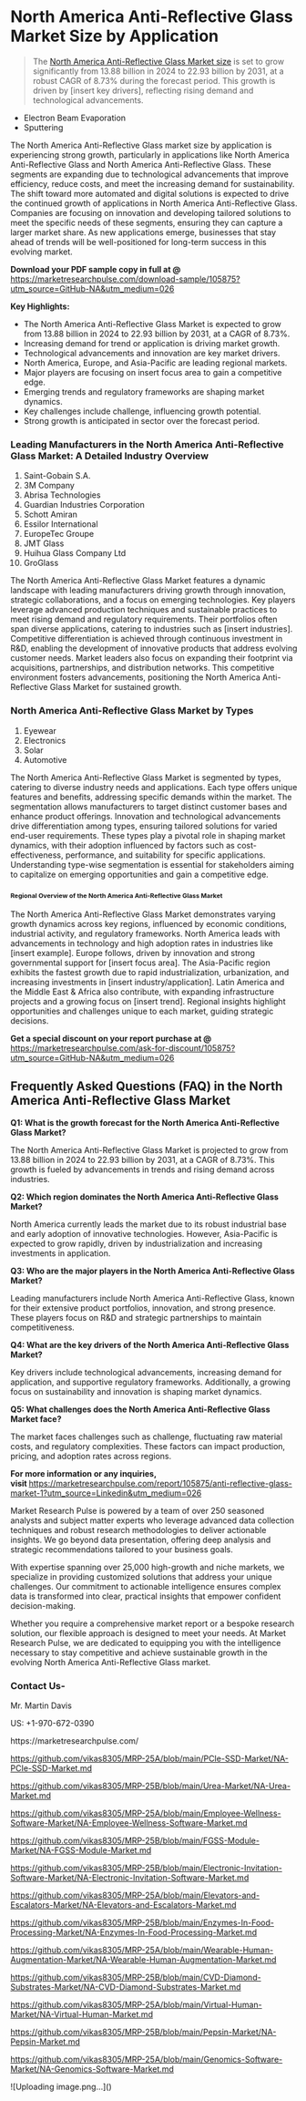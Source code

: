 <h1>North America Anti-Reflective Glass Market&nbsp;Size by Application</h1><blockquote><p>The <a href="https://marketresearchpulse.com/download-sample/105875?utm_source=GitHub-NA&amp;utm_medium=026">North America Anti-Reflective Glass Market size</a> is set to grow significantly from 13.88 billion in 2024 to 22.93 billion by 2031, at a robust CAGR of 8.73% during the forecast period. This growth is driven by [insert key drivers], reflecting rising demand and technological advancements.</p></blockquote><ul><li>Electron Beam Evaporation<li> Sputtering</li></ul><p>The North America Anti-Reflective Glass market size by application is experiencing strong growth, particularly in applications like North America Anti-Reflective Glass and North America Anti-Reflective Glass. These segments are expanding due to technological advancements that improve efficiency, reduce costs, and meet the increasing demand for sustainability. The shift toward more automated and digital solutions is expected to drive the continued growth of applications in North America Anti-Reflective Glass. Companies are focusing on innovation and developing tailored solutions to meet the specific needs of these segments, ensuring they can capture a larger market share. As new applications emerge, businesses that stay ahead of trends will be well-positioned for long-term success in this evolving market.</p><p><strong>Download your PDF sample copy in full at @ </strong><a href="https://marketresearchpulse.com/download-sample/105875?utm_source=GitHub-NA&amp;utm_medium=026">https://marketresearchpulse.com/download-sample/105875?utm_source=GitHub-NA&amp;utm_medium=026</a></p><p><strong>Key Highlights: </strong></p><ul><li>The North America Anti-Reflective Glass Market is expected to grow from 13.88 billion in 2024 to 22.93 billion by 2031, at a CAGR of 8.73%.</li><li>Increasing demand for trend or application is driving market growth.</li><li>Technological advancements and innovation are key market drivers.</li><li>North America, Europe, and Asia-Pacific are leading regional markets.</li><li>Major players are focusing on insert focus area to gain a competitive edge.</li><li>Emerging trends and regulatory frameworks are shaping market dynamics.</li><li>Key challenges include challenge, influencing growth potential.</li><li>Strong growth is anticipated in sector over the forecast period.</li></ul><h3>Leading Manufacturers in the North America Anti-Reflective Glass Market: A Detailed Industry Overview</h3><ol><li>Saint-Gobain S.A.</li><li>3M Company</li><li>Abrisa Technologies</li><li>Guardian Industries Corporation</li><li>Schott Amiran</li><li>Essilor International</li><li>EuropeTec Groupe</li><li>JMT Glass</li><li>Huihua Glass Company Ltd</li><li>GroGlass</li></ol><div class="flex max-w-full flex-col flex-grow"><div class="min-h-8 text-message flex w-full flex-col items-end gap-2 whitespace-normal break-words [.text-message+&amp;]:mt-5" dir="auto" data-message-author-role="assistant" data-message-id="fd8432e4-4910-450d-b182-61b7bfb0a01f" data-message-model-slug="gpt-4o"><div class="flex w-full flex-col gap-1 empty:hidden first:pt-[3px]"><div class="markdown prose w-full break-words dark:prose-invert light"><p>The North America Anti-Reflective Glass Market features a dynamic landscape with leading manufacturers driving growth through innovation, strategic collaborations, and a focus on emerging technologies. Key players leverage advanced production techniques and sustainable practices to meet rising demand and regulatory requirements. Their portfolios often span diverse applications, catering to industries such as [insert industries]. Competitive differentiation is achieved through continuous investment in R&amp;D, enabling the development of innovative products that address evolving customer needs. Market leaders also focus on expanding their footprint via acquisitions, partnerships, and distribution networks. This competitive environment fosters advancements, positioning the North America Anti-Reflective Glass Market for sustained growth.</p></div></div></div></div><h3>North America Anti-Reflective Glass Market by Types</h3><ol><li>Eyewear<li> Electronics<li> Solar<li> Automotive</li></ol><div class="flex max-w-full flex-col flex-grow"><div class="min-h-8 text-message flex w-full flex-col items-end gap-2 whitespace-normal break-words [.text-message+&amp;]:mt-5" dir="auto" data-message-author-role="assistant" data-message-id="084470be-0bb7-4664-bddf-5156b4f41249" data-message-model-slug="gpt-4o-mini"><div class="flex w-full flex-col gap-1 empty:hidden first:pt-[3px]"><div class="markdown prose w-full break-words dark:prose-invert light"><p>The North America Anti-Reflective Glass Market is segmented by types, catering to diverse industry needs and applications. Each type offers unique features and benefits, addressing specific demands within the market. The segmentation allows manufacturers to target distinct customer bases and enhance product offerings. Innovation and technological advancements drive differentiation among types, ensuring tailored solutions for varied end-user requirements. These types play a pivotal role in shaping market dynamics, with their adoption influenced by factors such as cost-effectiveness, performance, and suitability for specific applications. Understanding type-wise segmentation is essential for stakeholders aiming to capitalize on emerging opportunities and gain a competitive edge.</p></div></div></div></div><h3><span style="font-size: 11px;">Regional Overview of the North America Anti-Reflective Glass Market</span></h3><div class="flex max-w-full flex-col flex-grow"><div class="min-h-8 text-message flex w-full flex-col items-end gap-2 whitespace-normal break-words [.text-message+&amp;]:mt-5" dir="auto" data-message-author-role="assistant" data-message-id="e9038762-ce64-4e30-91c9-9bd413514231" data-message-model-slug="gpt-4o-mini"><div class="flex w-full flex-col gap-1 empty:hidden first:pt-[3px]"><div class="markdown prose w-full break-words dark:prose-invert light"><p>The North America Anti-Reflective Glass Market demonstrates varying growth dynamics across key regions, influenced by economic conditions, industrial activity, and regulatory frameworks. North America leads with advancements in technology and high adoption rates in industries like [insert example]. Europe follows, driven by innovation and strong governmental support for [insert focus area]. The Asia-Pacific region exhibits the fastest growth due to rapid industrialization, urbanization, and increasing investments in [insert industry/application]. Latin America and the Middle East &amp; Africa also contribute, with expanding infrastructure projects and a growing focus on [insert trend]. Regional insights highlight opportunities and challenges unique to each market, guiding strategic decisions.</p></div></div></div></div><p><strong>Get a special discount on your report purchase at @ </strong><a href="https://marketresearchpulse.com/ask-for-discount/105875?utm_source=GitHub-NA&amp;utm_medium=026">https://marketresearchpulse.com/ask-for-discount/105875?utm_source=GitHub-NA&amp;utm_medium=026</a></p><h2>Frequently Asked Questions (FAQ) in the North America Anti-Reflective Glass Market</h2><p><strong>Q1: What is the growth forecast for the North America Anti-Reflective Glass Market?</strong></p><p>The North America Anti-Reflective Glass Market is projected to grow from 13.88 billion in 2024 to 22.93 billion by 2031, at a CAGR of 8.73%. This growth is fueled by advancements in trends and rising demand across industries.</p><p><strong>Q2: Which region dominates the North America Anti-Reflective Glass Market?</strong></p><p>North America currently leads the market due to its robust industrial base and early adoption of innovative technologies. However, Asia-Pacific is expected to grow rapidly, driven by industrialization and increasing investments in application.</p><p><strong>Q3: Who are the major players in the North America Anti-Reflective Glass Market?</strong></p><p>Leading manufacturers include North America Anti-Reflective Glass, known for their extensive product portfolios, innovation, and strong presence. These players focus on R&amp;D and strategic partnerships to maintain competitiveness.</p><p><strong>Q4: What are the key drivers of the North America Anti-Reflective Glass Market?</strong></p><p>Key drivers include technological advancements, increasing demand for application, and supportive regulatory frameworks. Additionally, a growing focus on sustainability and innovation is shaping market dynamics.</p><p><strong>Q5: What challenges does the North America Anti-Reflective Glass Market face?</strong></p><p>The market faces challenges such as challenge, fluctuating raw material costs, and regulatory complexities. These factors can impact production, pricing, and adoption rates across regions.</p><p><strong>For more information or any inquiries, visit&nbsp;</strong><a href="https://marketresearchpulse.com/report/105875/anti-reflective-glass-market-1?utm_source=Linkedin&utm_medium=026">https://marketresearchpulse.com/report/105875/anti-reflective-glass-market-1?utm_source=Linkedin&utm_medium=026</a></p><p>Market Research Pulse is powered by a team of over 250 seasoned analysts and subject matter experts who leverage advanced data collection techniques and robust research methodologies to deliver actionable insights. We go beyond data presentation, offering deep analysis and strategic recommendations tailored to your business goals.</p><p>With expertise spanning over 25,000 high-growth and niche markets, we specialize in providing customized solutions that address your unique challenges. Our commitment to actionable intelligence ensures complex data is transformed into clear, practical insights that empower confident decision-making.</p><p>Whether you require a comprehensive market report or a bespoke research solution, our flexible approach is designed to meet your needs. At Market Research Pulse, we are dedicated to equipping you with the intelligence necessary to stay competitive and achieve sustainable growth in the evolving North America Anti-Reflective Glass market.</p><h3><strong>Contact Us-</strong></h3><p>Mr. Martin Davis</p><p>US: +1-970-672-0390</p><p>https://marketresearchpulse.com/</p><p><a href="https://github.com/vikas8305/MRP-25A/blob/main/PCIe-SSD-Market/NA-PCIe-SSD-Market.md">https://github.com/vikas8305/MRP-25A/blob/main/PCIe-SSD-Market/NA-PCIe-SSD-Market.md</a></p><p><a href="https://github.com/vikas8305/MRP-25B/blob/main/Urea-Market/NA-Urea-Market.md">https://github.com/vikas8305/MRP-25B/blob/main/Urea-Market/NA-Urea-Market.md</a></p><p><a href="https://github.com/vikas8305/MRP-25A/blob/main/Employee-Wellness-Software-Market/NA-Employee-Wellness-Software-Market.md">https://github.com/vikas8305/MRP-25A/blob/main/Employee-Wellness-Software-Market/NA-Employee-Wellness-Software-Market.md</a></p><p><a href="https://github.com/vikas8305/MRP-25B/blob/main/FGSS-Module-Market/NA-FGSS-Module-Market.md">https://github.com/vikas8305/MRP-25B/blob/main/FGSS-Module-Market/NA-FGSS-Module-Market.md</a></p><p><a href="https://github.com/vikas8305/MRP-25B/blob/main/Electronic-Invitation-Software-Market/NA-Electronic-Invitation-Software-Market.md">https://github.com/vikas8305/MRP-25B/blob/main/Electronic-Invitation-Software-Market/NA-Electronic-Invitation-Software-Market.md</a></p><p><a href="https://github.com/vikas8305/MRP-25A/blob/main/Elevators-and-Escalators-Market/NA-Elevators-and-Escalators-Market.md">https://github.com/vikas8305/MRP-25A/blob/main/Elevators-and-Escalators-Market/NA-Elevators-and-Escalators-Market.md</a></p><p><a href="https://github.com/vikas8305/MRP-25B/blob/main/Enzymes-In-Food-Processing-Market/NA-Enzymes-In-Food-Processing-Market.md">https://github.com/vikas8305/MRP-25B/blob/main/Enzymes-In-Food-Processing-Market/NA-Enzymes-In-Food-Processing-Market.md</a></p><p><a href="https://github.com/vikas8305/MRP-25A/blob/main/Wearable-Human-Augmentation-Market/NA-Wearable-Human-Augmentation-Market.md">https://github.com/vikas8305/MRP-25A/blob/main/Wearable-Human-Augmentation-Market/NA-Wearable-Human-Augmentation-Market.md</a></p><p><a href="https://github.com/vikas8305/MRP-25B/blob/main/CVD-Diamond-Substrates-Market/NA-CVD-Diamond-Substrates-Market.md">https://github.com/vikas8305/MRP-25B/blob/main/CVD-Diamond-Substrates-Market/NA-CVD-Diamond-Substrates-Market.md</a></p><p><a href="https://github.com/vikas8305/MRP-25A/blob/main/Virtual-Human-Market/NA-Virtual-Human-Market.md">https://github.com/vikas8305/MRP-25A/blob/main/Virtual-Human-Market/NA-Virtual-Human-Market.md</a></p><p><a href="https://github.com/vikas8305/MRP-25B/blob/main/Pepsin-Market/NA-Pepsin-Market.md">https://github.com/vikas8305/MRP-25B/blob/main/Pepsin-Market/NA-Pepsin-Market.md</a></p><p><a href="https://github.com/vikas8305/MRP-25A/blob/main/Genomics-Software-Market/NA-Genomics-Software-Market.md">https://github.com/vikas8305/MRP-25A/blob/main/Genomics-Software-Market/NA-Genomics-Software-Market.md</a></p>
![Uploading image.png…]()
